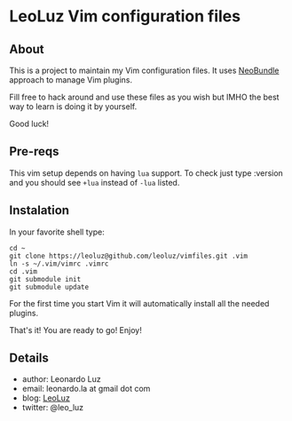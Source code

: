 LeoLuz Vim configuration files
======================================

About
-----

This is a project to maintain my Vim configuration files.
It uses [NeoBundle](https://github.com/Shougo/neobundle.vim) approach to manage Vim plugins.

Fill free to hack around and use these files as you wish but IMHO the best
way to learn is doing it by yourself.

Good luck!

Pre-reqs
--------

This vim setup depends on having `lua` support. To check just type :version and you should see `+lua` instead of `-lua` listed.

Instalation
-----------

In your favorite shell type:

    cd ~
    git clone https://leoluz@github.com/leoluz/vimfiles.git .vim
    ln -s ~/.vim/vimrc .vimrc
    cd .vim
    git submodule init
    git submodule update

For the first time you start Vim it will automatically install all the needed plugins.

That's it! You are ready to go! 
Enjoy!

Details
-------

* author: Leonardo Luz
* email: leonardo.la at gmail dot com
* blog: [LeoLuz](http://blog.leoluz.me)
* twitter: @leo_luz
